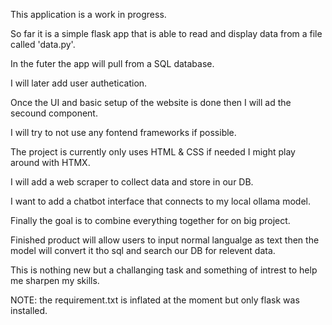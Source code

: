 This application is a work in progress.

So far it is a simple flask app that is able to read and display data from a file called 'data.py'.

In the futer the app will pull from  a SQL database.

I will later add user authetication.

Once the UI and basic setup of the website is done then I will ad the secound component.

I will try to not use any fontend frameworks if possible.

The project is currently only uses HTML & CSS if needed I might play around with HTMX.

I will add a web scraper to collect data and store in our DB.

I want to add a chatbot interface that connects to my local ollama model.

Finally the goal is to combine everything together for on big project.

Finished product will allow users to input normal langualge as text then the model will convert it tho sql and search our DB for relevent data.

This is nothing new but a challanging task and something of intrest to help me sharpen my skills.

NOTE: the requirement.txt is inflated at the moment but only flask was installed.

